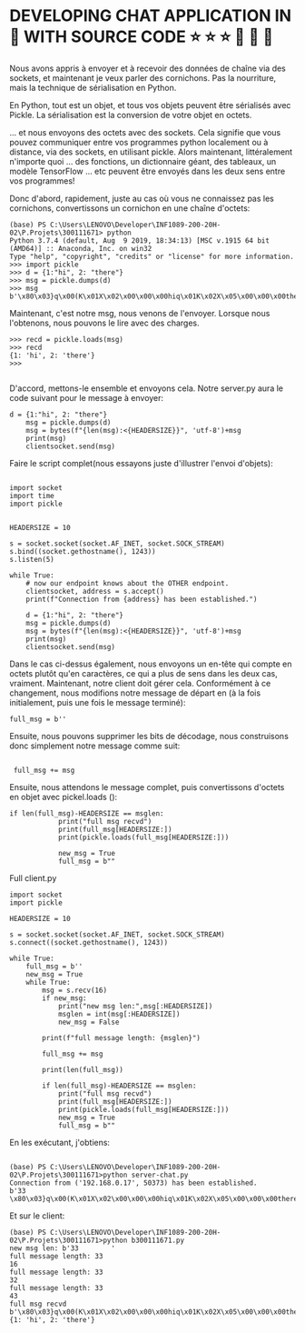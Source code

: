 
  # DEVELOPING CHAT APPLICATION IN :snake: WITH SOURCE CODE :star: :star: :star: :pray: :pray: :pray:
  
  
Nous avons appris à envoyer et à recevoir des données de chaîne via des sockets, et maintenant je veux parler 
des cornichons. Pas la nourriture, mais la technique de sérialisation en Python.

En Python, tout est un objet, et tous vos objets peuvent être sérialisés avec Pickle. La sérialisation est la 
conversion de votre objet en octets.

... et nous envoyons des octets avec des sockets. Cela signifie que vous pouvez communiquer entre vos programmes 
python localement ou à distance, via des sockets, en utilisant pickle. Alors maintenant, littéralement n'importe 
quoi ... des fonctions, un dictionnaire géant, des tableaux, un modèle TensorFlow ... etc peuvent être envoyés 
dans les deux sens entre vos programmes!

Donc d'abord, rapidement, juste au cas où vous ne connaissez pas les cornichons, convertissons un cornichon en 
une chaîne d'octets: 
``` 
(base) PS C:\Users\LENOVO\Developer\INF1089-200-20H-02\P.Projets\300111671> python
Python 3.7.4 (default, Aug  9 2019, 18:34:13) [MSC v.1915 64 bit (AMD64)] :: Anaconda, Inc. on win32
Type "help", "copyright", "credits" or "license" for more information.
>>> import pickle
>>> d = {1:"hi", 2: "there"}
>>> msg = pickle.dumps(d)
>>> msg
b'\x80\x03}q\x00(K\x01X\x02\x00\x00\x00hiq\x01K\x02X\x05\x00\x00\x00thereq\x02u.'

```
Maintenant, c'est notre msg, nous venons de l'envoyer. Lorsque nous l'obtenons, nous pouvons le lire avec des 
charges.
```
>>> recd = pickle.loads(msg)
>>> recd
{1: 'hi', 2: 'there'}
>>> 
                       
```




D'accord, mettons-le ensemble et envoyons cela. Notre server.py aura le code suivant pour le message à envoyer:
```
d = {1:"hi", 2: "there"}
    msg = pickle.dumps(d)
    msg = bytes(f"{len(msg):<{HEADERSIZE}}", 'utf-8')+msg
    print(msg)
    clientsocket.send(msg)

```

Faire le script complet(nous essayons juste d'illustrer l'envoi d'objets):

```

import socket
import time
import pickle


HEADERSIZE = 10

s = socket.socket(socket.AF_INET, socket.SOCK_STREAM)
s.bind((socket.gethostname(), 1243))
s.listen(5)

while True:
    # now our endpoint knows about the OTHER endpoint.
    clientsocket, address = s.accept()
    print(f"Connection from {address} has been established.")

    d = {1:"hi", 2: "there"}
    msg = pickle.dumps(d)
    msg = bytes(f"{len(msg):<{HEADERSIZE}}", 'utf-8')+msg
    print(msg)
    clientsocket.send(msg)

```

Dans le cas ci-dessus également, nous envoyons un en-tête qui compte en octets plutôt qu'en caractères, ce qui a 
plus de sens dans les deux cas, vraiment. Maintenant, notre client doit gérer cela. Conformément à ce 
changement, nous modifions notre message de départ en (à la fois initialement, puis une fois le message 
terminé):

```
full_msg = b''

```

Ensuite, nous pouvons supprimer les bits de décodage, nous construisons donc simplement notre message comme 
suit:

```

 full_msg += msg

```

Ensuite, nous attendons le message complet, puis convertissons d'octets en objet avec pickel.loads ():
```
if len(full_msg)-HEADERSIZE == msglen:
            print("full msg recvd")
            print(full_msg[HEADERSIZE:])
            print(pickle.loads(full_msg[HEADERSIZE:]))

            new_msg = True
            full_msg = b""
```

Full client.py

```
import socket
import pickle

HEADERSIZE = 10

s = socket.socket(socket.AF_INET, socket.SOCK_STREAM)
s.connect((socket.gethostname(), 1243))

while True:
    full_msg = b''
    new_msg = True
    while True:
        msg = s.recv(16)
        if new_msg:
            print("new msg len:",msg[:HEADERSIZE])
            msglen = int(msg[:HEADERSIZE])
            new_msg = False

        print(f"full message length: {msglen}")

        full_msg += msg

        print(len(full_msg))

        if len(full_msg)-HEADERSIZE == msglen:
            print("full msg recvd")
            print(full_msg[HEADERSIZE:])
            print(pickle.loads(full_msg[HEADERSIZE:]))
            new_msg = True
            full_msg = b""

```
En les exécutant, j'obtiens:
```

(base) PS C:\Users\LENOVO\Developer\INF1089-200-20H-02\P.Projets\300111671>python server-chat.py
Connection from ('192.168.0.17', 50373) has been established.
b'33        \x80\x03}q\x00(K\x01X\x02\x00\x00\x00hiq\x01K\x02X\x05\x00\x00\x00thereq\x02u.'

```
Et sur le client:

```
(base) PS C:\Users\LENOVO\Developer\INF1089-200-20H-02\P.Projets\300111671>python b300111671.py
new msg len: b'33        '
full message length: 33
16
full message length: 33
32
full message length: 33
43
full msg recvd
b'\x80\x03}q\x00(K\x01X\x02\x00\x00\x00hiq\x01K\x02X\x05\x00\x00\x00thereq\x02u.'
{1: 'hi', 2: 'there'}

```

